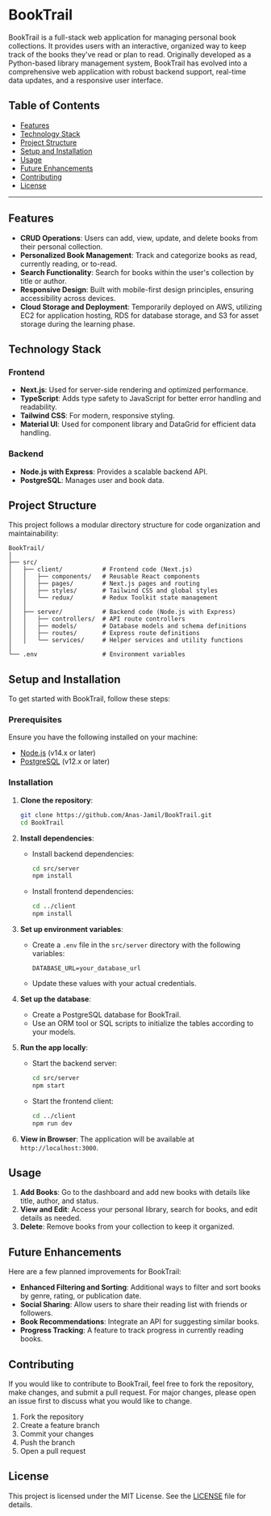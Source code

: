 # BookTrail

BookTrail is a full-stack web application for managing personal book collections. It provides users with an interactive, organized way to keep track of the books they've read or plan to read. Originally developed as a Python-based library management system, BookTrail has evolved into a comprehensive web application with robust backend support, real-time data updates, and a responsive user interface.

## Table of Contents
- [Features](#features)
- [Technology Stack](#technology-stack)
- [Project Structure](#project-structure)
- [Setup and Installation](#setup-and-installation)
- [Usage](#usage)
- [Future Enhancements](#future-enhancements)
- [Contributing](#contributing)
- [License](#license)

---

## Features

- **CRUD Operations**: Users can add, view, update, and delete books from their personal collection.
- **Personalized Book Management**: Track and categorize books as read, currently reading, or to-read.
- **Search Functionality**: Search for books within the user's collection by title or author.
- **Responsive Design**: Built with mobile-first design principles, ensuring accessibility across devices.
- **Cloud Storage and Deployment**: Temporarily deployed on AWS, utilizing EC2 for application hosting, RDS for database storage, and S3 for asset storage during the learning phase.

## Technology Stack

### Frontend
- **Next.js**: Used for server-side rendering and optimized performance.
- **TypeScript**: Adds type safety to JavaScript for better error handling and readability.
- **Tailwind CSS**: For modern, responsive styling.
- **Material UI**: Used for component library and DataGrid for efficient data handling.

### Backend
- **Node.js with Express**: Provides a scalable backend API.
- **PostgreSQL**: Manages user and book data.

## Project Structure

This project follows a modular directory structure for code organization and maintainability:

```plaintext
BookTrail/
│
├── src/
│   ├── client/           # Frontend code (Next.js)
│   │   ├── components/   # Reusable React components
│   │   ├── pages/        # Next.js pages and routing
│   │   ├── styles/       # Tailwind CSS and global styles
│   │   └── redux/        # Redux Toolkit state management
│   │
│   ├── server/           # Backend code (Node.js with Express)
│   │   ├── controllers/  # API route controllers
│   │   ├── models/       # Database models and schema definitions
│   │   ├── routes/       # Express route definitions
│   │   └── services/     # Helper services and utility functions
│
└── .env                  # Environment variables
```

## Setup and Installation

To get started with BookTrail, follow these steps:

### Prerequisites

Ensure you have the following installed on your machine:
- [Node.js](https://nodejs.org/en/download/) (v14.x or later)
- [PostgreSQL](https://www.postgresql.org/download/) (v12.x or later)

### Installation

1. **Clone the repository**:
   ```bash
   git clone https://github.com/Anas-Jamil/BookTrail.git
   cd BookTrail
   ```

2. **Install dependencies**:
   - Install backend dependencies:
     ```bash
     cd src/server
     npm install
     ```
   - Install frontend dependencies:
     ```bash
     cd ../client
     npm install
     ```

3. **Set up environment variables**:
   - Create a `.env` file in the `src/server` directory with the following variables:
     ```env
     DATABASE_URL=your_database_url
     ```
   - Update these values with your actual credentials.

4. **Set up the database**:
   - Create a PostgreSQL database for BookTrail.
   - Use an ORM tool or SQL scripts to initialize the tables according to your models.

5. **Run the app locally**:
   - Start the backend server:
     ```bash
     cd src/server
     npm start
     ```
   - Start the frontend client:
     ```bash
     cd ../client
     npm run dev
     ```

6. **View in Browser**: The application will be available at `http://localhost:3000`.

## Usage

1. **Add Books**: Go to the dashboard and add new books with details like title, author, and status.
2. **View and Edit**: Access your personal library, search for books, and edit details as needed.
3. **Delete**: Remove books from your collection to keep it organized.

## Future Enhancements

Here are a few planned improvements for BookTrail:
- **Enhanced Filtering and Sorting**: Additional ways to filter and sort books by genre, rating, or publication date.
- **Social Sharing**: Allow users to share their reading list with friends or followers.
- **Book Recommendations**: Integrate an API for suggesting similar books.
- **Progress Tracking**: A feature to track progress in currently reading books.

## Contributing

If you would like to contribute to BookTrail, feel free to fork the repository, make changes, and submit a pull request. For major changes, please open an issue first to discuss what you would like to change.

1. Fork the repository
2. Create a feature branch
3. Commit your changes
4. Push the branch
5. Open a pull request

## License

This project is licensed under the MIT License. See the [LICENSE](LICENSE) file for details.
